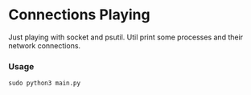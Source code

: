 # Connections Playing

Just playing with socket and psutil. Util print some processes and their network connections.

### Usage

```
sudo python3 main.py
```
